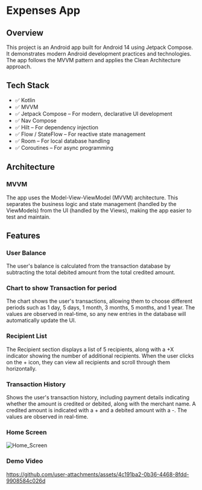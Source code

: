 # Expenses App

## Overview

This project is an Android app built for Android 14 using Jetpack Compose. It demonstrates modern Android development practices and technologies. The app follows the MVVM pattern and applies the Clean Architecture approach.
## Tech Stack
- ✅ Kotlin
- ✅ MVVM
- ✅ Jetpack Compose – For modern, declarative UI development
- ✅ Nav Compose 
- ✅ Hilt – For dependency injection
- ✅ Flow / StateFlow – For reactive state management
- ✅ Room – For local database handling 
- ✅ Coroutines – For async programming

## Architecture

### MVVM

The app uses the Model-View-ViewModel (MVVM) architecture. This separates the business logic and state management (handled by the ViewModels) from the UI (handled by the Views), making the app easier to test and maintain.
## Features

### User Balance 
The user's balance is calculated from the transaction database by subtracting the total debited amount from the total credited amount.

### Chart to show Transaction for period
The chart shows the user's transactions, allowing them to choose different 
periods such as 1 day, 5 days, 1 month, 3 months, 5 months, and 1 year. The values are observed in real-time, so any new entries in the database will automatically update the UI.

### Recipient List
The Recipient section displays a list of 5 recipients, along with a +X indicator showing the number of additional recipients. When the user clicks on the + icon, they can view all recipients and scroll through them horizontally.

### Transaction History
Shows the user's transaction history, including payment details indicating whether the amount is credited or debited, along with the merchant name. A credited amount is indicated with a + and a debited amount with a -. The values are observed in real-time.

### Home Screen

![Home_Screen](https://github.com/user-attachments/assets/bb46c2f7-b97d-43f7-9457-a8a61acce337)

### Demo Video



https://github.com/user-attachments/assets/4c191ba2-0b36-4468-8fdd-9908584c026d




